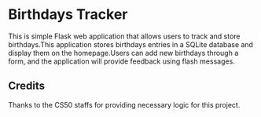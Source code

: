 # Birthdays Tracker

This is simple Flask web application that allows users to track and store birthdays.This application stores birthdays entries in a SQLite database and display them on the homepage.Users can add new birthdays through a form, and the application will provide feedback using flash messages.

## Credits

Thanks to the CS50 staffs for providing necessary logic for this project.
